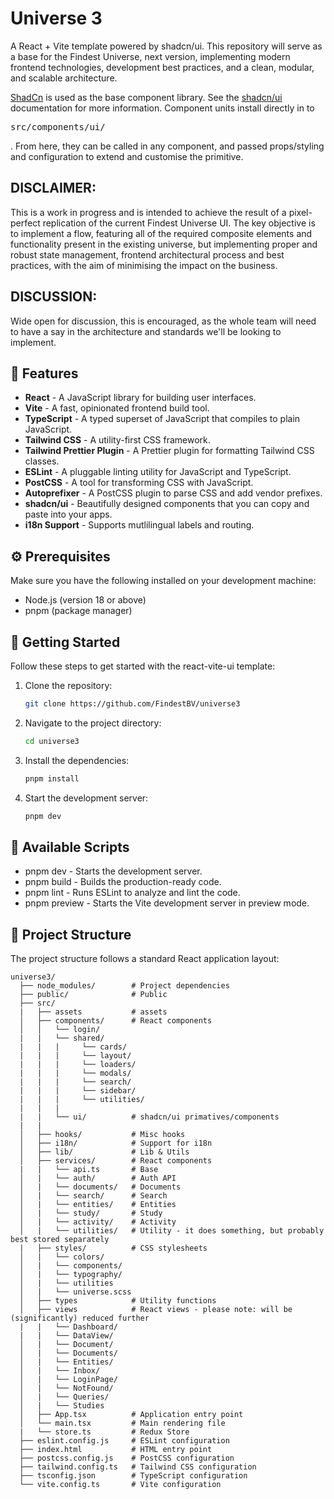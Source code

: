 # Universe 3

A React + Vite template powered by shadcn/ui. This repository will serve as a base for the Findest Universe, next version, implementing modern frontend technologies, development best practices, and a clean, modular, and scalable architecture.

[ShadCn](https://ui.shadcn.com/) is used as the base component library. See the [shadcn/ui](https://ui.shadcn.com/) documentation for more information.
Component units install directly in to <pre>src/components/ui/</pre>. From here, they can be called in any component, and passed props/styling and configuration to extend and customise the primitive.

## DISCLAIMER:

This is a work in progress and is intended to achieve the result of a pixel-perfect replication of the current Findest Universe UI.
The key objective is to implement a flow, featuring all of the required composite elements and functionality present in the existing universe, but implementing proper and robust state management, frontend architectural process and best practices, with the aim of minimising the impact on the business.

## DISCUSSION:

Wide open for discussion, this is encouraged, as the whole team will need to have a say in the architecture and standards we'll be looking to implement.

## 🎉 Features

- **React** - A JavaScript library for building user interfaces.
- **Vite** - A fast, opinionated frontend build tool.
- **TypeScript** - A typed superset of JavaScript that compiles to plain JavaScript.
- **Tailwind CSS** - A utility-first CSS framework.
- **Tailwind Prettier Plugin** - A Prettier plugin for formatting Tailwind CSS classes.
- **ESLint** - A pluggable linting utility for JavaScript and TypeScript.
- **PostCSS** - A tool for transforming CSS with JavaScript.
- **Autoprefixer** - A PostCSS plugin to parse CSS and add vendor prefixes.
- **shadcn/ui** - Beautifully designed components that you can copy and paste into your apps.
- **i18n Support** - Supports mutlilingual labels and routing.

## ⚙️ Prerequisites

Make sure you have the following installed on your development machine:

- Node.js (version 18 or above)
- pnpm (package manager)

## 🚀 Getting Started

Follow these steps to get started with the react-vite-ui template:

1. Clone the repository:

   ```bash
   git clone https://github.com/FindestBV/universe3
   ```

2. Navigate to the project directory:

   ```bash
   cd universe3
   ```

3. Install the dependencies:

   ```bash
   pnpm install
   ```

4. Start the development server:

   ```bash
   pnpm dev
   ```

## 📜 Available Scripts

- pnpm dev - Starts the development server.
- pnpm build - Builds the production-ready code.
- pnpm lint - Runs ESLint to analyze and lint the code.
- pnpm preview - Starts the Vite development server in preview mode.

## 📂 Project Structure

The project structure follows a standard React application layout:

```
universe3/
  ├── node_modules/        # Project dependencies
  ├── public/              # Public
  ├── src/
  |   ├── assets           # assets
  │   ├── components/      # React components
  │   │   └── login/
  |   |   └── shared/
  |   |   |     └── cards/
  |   |   |     └── layout/
  |   |   |     └── loaders/
  |   |   |     └── modals/
  |   |   |     └── search/
  |   |   |     └── sidebar/
  |   |   |     └── utilities/
  |   |   |
  |   |   └── ui/          # shadcn/ui primatives/components
  |   |
  │   ├── hooks/           # Misc hooks
  │   ├── i18n/            # Support for i18n
  │   ├── lib/             # Lib & Utils
  │   ├── services/        # React components
  |   |   └── api.ts       # Base
  │   |   └── auth/        # Auth API
  │   |   └── documents/   # Documents
  │   |   └── search/      # Search
  │   |   └── entities/    # Entities
  │   |   └── study/       # Study
  │   |   └── activity/    # Activity
  │   |   └── utilities/   # Utility - it does something, but probably best stored separately
  |   ├── styles/          # CSS stylesheets
  │   |   └── colors/
  │   |   └── components/
  │   |   └── typography/
  │   |   └── utilities
  │   |   └── universe.scss
  │   ├── types            # Utility functions
  │   ├── views            # React views - please note: will be (significantly) reduced further
  |   |   └── Dashboard/
  |   |   └── DataView/
  │   |   └── Document/
  │   |   └── Documents/
  │   |   └── Entities/
  │   |   └── Inbox/
  │   |   └── LoginPage/
  │   |   └── NotFound/
  │   |   └── Queries/
  │   |   └── Studies
  │   ├── App.tsx          # Application entry point
  │   └── main.tsx         # Main rendering file
  |   └── store.ts         # Redux Store
  ├── eslint.config.js     # ESLint configuration
  ├── index.html           # HTML entry point
  ├── postcss.config.js    # PostCSS configuration
  ├── tailwind.config.ts   # Tailwind CSS configuration
  ├── tsconfig.json        # TypeScript configuration
  └── vite.config.ts       # Vite configuration
```
